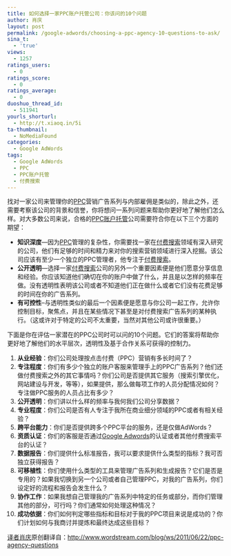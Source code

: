```yaml
---
title: 如何选择一家PPC账户托管公司：你该问的10个问题
author: 肖庆
layout: post
permalink: /google-adwords/choosing-a-ppc-agency-10-questions-to-ask/
sina_t:
  - 'true'
views:
  - 1257
ratings_users:
  - 0
ratings_score:
  - 0
ratings_average:
  - 0
duoshuo_thread_id:
  - 511941
yourls_shorturl:
  - http://t.xiaoq.in/5i
ta-thumbnail:
  - NoMediaFound
categories:
  - Google AdWords
tags:
  - Google AdWords
  - PPC
  - PPC账户托管
  - 付费搜索
---
```

找对一家公司来管理你的<span class='wp_keywordlink_affiliate'><a href="http://blog.xiaoq.in/tag/ppc/" title="查看PPC中的全部文章" target="_blank">PPC</a></span>营销广告系列与内部雇佣是类似的，除此之外，还需要考察该公司的背景和信誉，你将想问一系列问题来帮助你更好地了解他们怎么样。对大多数公司来说，合格的<span class='wp_keywordlink_affiliate'><a href="http://blog.xiaoq.in/tag/ppc%e8%b4%a6%e6%88%b7%e6%89%98%e7%ae%a1/" title="查看PPC账户托管中的全部文章" target="_blank">PPC账户托管</a></span>公司需要符合你在以下三个方面的期望：

*   **知识深度**&#8212;因为<span class='wp_keywordlink_affiliate'><a href="http://blog.xiaoq.in/tag/ppc/" title="查看PPC中的全部文章" target="_blank">PPC</a></span>管理的复杂性，你需要找一家在<span class='wp_keywordlink_affiliate'><a href="http://blog.xiaoq.in/tag/%e4%bb%98%e8%b4%b9%e6%90%9c%e7%b4%a2/" title="查看付费搜索中的全部文章" target="_blank">付费搜索</a></span>领域有深入研究的公司，他们有足够的时间和精力来对你的搜索营销领域进行深入挖掘。该公司应该有至少一个独立的PPC管理者，他专注于<span class='wp_keywordlink_affiliate'><a href="http://blog.xiaoq.in/tag/%e4%bb%98%e8%b4%b9%e6%90%9c%e7%b4%a2/" title="查看付费搜索中的全部文章" target="_blank">付费搜索</a></span>。
*   **公开透明**&#8212;选择一家<span class='wp_keywordlink_affiliate'><a href="http://blog.xiaoq.in/tag/%e4%bb%98%e8%b4%b9%e6%90%9c%e7%b4%a2/" title="查看付费搜索中的全部文章" target="_blank">付费搜索</a></span>公司的另外一个重要因素便是他们愿意分享信息和经验。你应该知道他们确切在你的账户中做了什么，并且是以怎样的频率在做。没有透明性表明该公司或者不知道他们正在做什么或者它们没有花费足够的时间在你的广告系列。
*   **有可控性**&#8211;与透明性类似的最后一个因素便是愿意与你公司一起工作，允许你控制目标，聚焦点，并且在某些情况下甚至是对付费搜索广告系列的某种执行。（这或许对于特定的公司不太重要，当然对其他公司或许很重要。）

下面是你在评估一家潜在的PPC公司时可以问的10个问题。它们的答案将帮助你更好地了解他们的水平层次，透明性及基于合作关系可获得的控制力。

1.  **从业经验**：你们公司处理按点击付费（PPC）营销有多长时间了？
2.  **专注程度**：你们有多少个独立的账户客服来管理手上的PPC广告系列？他们还做付费搜索之外的其它事情吗？你们公司是否提供其它服务（搜索引擎优化，网站建设与开发，等等），如果提供，那么做每项工作的人员分配情况如何？专注做PPC服务的人员占比有多少？
3.  **公开透明**：你们讲以什么样的频率与我何我们公司分享数据？
4.  **专业程度**：你们公司是否有人专注于我所在商业细分领域的PPC或者有相关经验？
5.  **跨平台能力**：你们是否提供跨多个PPC平台的服务，还是仅做AdWords？
6.  **资质认证**：你们的客服是否通过<span class='wp_keywordlink'><a href="http://blog.xiaoq.in/google-adwords/" title="Google Adwords" target="_blank">Google Adwords</a></span>的认证或者其他付费搜索平台的认证？
7.  **数据报告**：你们提供什么标准报告，我可以要求提供什么类型的指标？我可否独立获得报告？
8.  **可移植性**：你们使用什么类型的工具来管理广告系列和生成报告？它们是否是专用的？如果我切换到另一个公司或者自己管理PPC，对我的广告系列，你们设定好的流程和报告会发生什么？
9.  **协作工作**：如果我想自己管理我的广告系列中特定的任务或部分，而你们管理其他的部分，可行吗？你们通常如何处理这种情况？
10. **成功依据**：你们如何判定哪些指标和目标对于我的PPC项目来说是成功的？你们计划如何与我商讨并提炼和最终达成这些目标？

<span class='wp_keywordlink'><a href="http://www.yeezhe.com/" title="译者" target="_blank">译者</a></span><span class='wp_keywordlink'><a href="http://blog.xiaoq.in/" title="肖庆" target="_blank">肖庆</a></span>原创翻译自：<a title="如何选择一家PPC账户托管公司：你该问的10个问题" href="http://www.wordstream.com/blog/ws/2011/06/22/ppc-agency-questions" target="_blank">http://www.wordstream.com/blog/ws/2011/06/22/ppc-agency-questions</a>